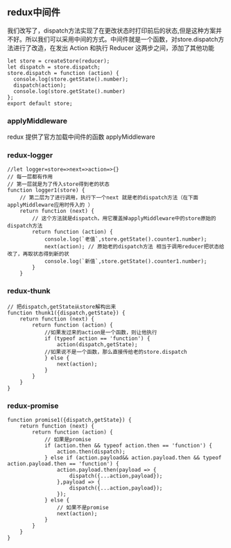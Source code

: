 ## redux中间件

我们改写了，dispatch方法实现了在更改状态时打印前后的状态,但是这种方案并不好。所以我们可以采用中间的方式。中间件就是一个函数，对store.dispatch方法进行了改造，在发出 Action 和执行 Reducer 这两步之间，添加了其他功能

```react
let store = createStore(reducer);
let dispatch = store.dispatch;
store.dispatch = function (action) {
  console.log(store.getState().number);
  dispatch(action);
  console.log(store.getState().number)
};
export default store;
```

### applyMiddleware

redux 提供了官方加载中间件的函数 applyMiddleware

### redux-logger

```react
//let logger=store=>next=>action=>{} 
// 每一层都有作用
// 第一层就是为了传入store得到老的状态 
function logger1(store) {
	// 第二层为了进行调用，执行下一个next 就是老的dispatch方法（在下面applyMiddleware应用时传入的 ）
	return function (next) {
		// 这个方法就是dispatch，用它覆盖掉applyMiddleware中的store原始的dispatch方法
		return function (action) {
			console.log(`老值`,store.getState().counter1.number);
			next(action); // 原始老的dispatch方法 相当于调用reducer把状态给改了，再取状态得到新的状
			console.log(`新值`,store.getState().counter1.number);
		}
	}
```

### redux-thunk

```react
// 把dispatch,getState从store解构出来
function thunk1({dispatch,getState}) {
	return function (next) {
		return function (action) {
			//如果发过来的action是一个函数，则让他执行
			if (typeof action == 'function') {
				action(dispatch,getState);
	        //如果说不是一个函数，那么直接传给老的store.dispatch			
			} else {
				next(action);
			}
		}
	} 
}
```

### redux-promise

```react
function promise1({dispatch,getState}) {
	return function (next) {
		return function (action) {
			// 如果是promise
			if (action.then && typeof action.then == 'function') {
				action.then(dispatch);
			} else if (action.payload&& action.payload.then && typeof action.payload.then == 'function') {
				action.payload.then(payload => {
					dispatch({...action,payload});
				},payload => {
					dispatch({...action,payload});
				});
			} else {
				// 如果不是promise
				next(action);
			}
		}
	}
}
```

